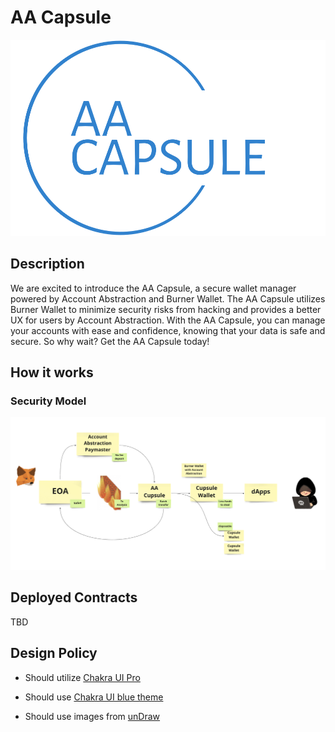 # AA Capsule

!["logo"](./docs/logo.png)

## Description

We are excited to introduce the AA Capsule, a secure wallet manager powered by Account Abstraction and Burner Wallet. The AA Capsule utilizes Burner Wallet to minimize security risks from hacking and provides a better UX for users by Account Abstraction. With the AA Capsule, you can manage your accounts with ease and confidence, knowing that your data is safe and secure. So why wait? Get the AA Capsule today!

## How it works

### Security Model

!["security how it works"](./docs/security-how-it-works.png)

## Deployed Contracts

TBD

## Design Policy

- Should utilize [Chakra UI Pro](https://pro.chakra-ui.com/)

- Should use [Chakra UI blue theme](https://chakra-ui.com/docs/styled-system/theme#blue)

- Should use images from [unDraw](https://undraw.co/)
